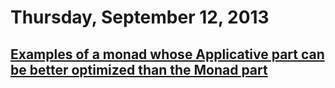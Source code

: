 # Thursday, September 12, 2013

## [Examples of a monad whose Applicative part can be better optimized than the Monad part](http://stackoverflow.com/questions/18590639/examples-of-a-monad-whose-applicative-part-can-be-better-optimized-than-the-mona)
